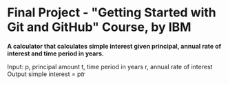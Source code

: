 # Final Project - "Getting Started with Git and GitHub" Course, by IBM

**A calculator that calculates simple interest given principal, annual rate of interest and time period in years.**

Input:
   p, principal amount
   t, time period in years
   r, annual rate of interest
Output
   simple interest = p*t*r
